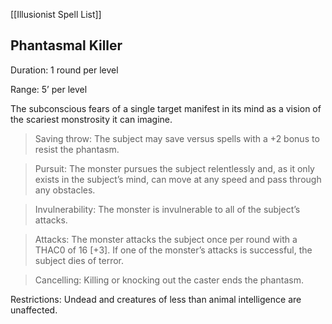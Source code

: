 [[Illusionist Spell List]]

## Phantasmal Killer         

Duration: 1 round per level

Range: 5’ per level

The subconscious fears of a single target manifest in its mind as a vision of the scariest monstrosity it can imagine.

> Saving throw: The subject may save versus spells with a +2 bonus to resist the phantasm.

> Pursuit: The monster pursues the subject relentlessly and, as it only exists in the subject’s mind, can move at any speed and pass through any obstacles.

> Invulnerability: The monster is invulnerable to all of the subject’s attacks.

> Attacks: The monster attacks the subject once per round with a THAC0 of 16 [+3]. If one of the monster’s attacks is successful, the subject dies of terror.

> Cancelling: Killing or knocking out the caster ends the phantasm.

Restrictions: Undead and creatures of less than animal intelligence are unaffected.